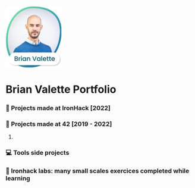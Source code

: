 <img src="https://github.com/42f/PORTFOLIO-Projects/blob/main/img/Brian.png" width="150" />

# Brian Valette Portfolio

### 🔷 Projects made at IronHack [2022]

### 🏫 Projects made at 42 [2019 - 2022]

1. 

### 💻 Tools side projects

### 🧪 Ironhack labs: many small scales exercices completed while learning
